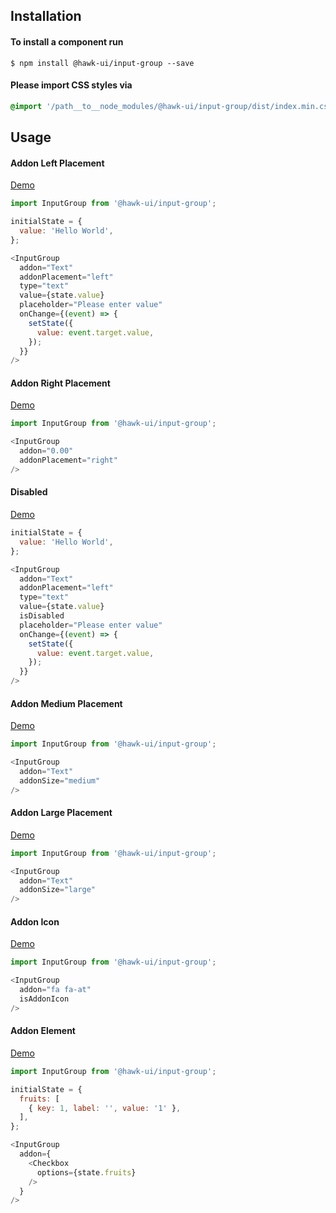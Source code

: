 ## Installation


#### To install a component run
`$ npm install @hawk-ui/input-group --save`


#### Please import CSS styles via
```scss noeditor
@import '/path__to__node_modules/@hawk-ui/input-group/dist/index.min.css
```


## Usage


#### Addon Left Placement
[Demo](https://hawk.wallnit.com/#!/InputGroup/1)
```js static
import InputGroup from '@hawk-ui/input-group';
```
```js
initialState = {
  value: 'Hello World',
};

<InputGroup
  addon="Text"
  addonPlacement="left"
  type="text"
  value={state.value}
  placeholder="Please enter value"
  onChange={(event) => {
    setState({
      value: event.target.value,
    });
  }}
/>
```


#### Addon Right Placement
[Demo](https://hawk.wallnit.com/#!/InputGroup/3)
```js static
import InputGroup from '@hawk-ui/input-group';
```
```js
<InputGroup
  addon="0.00"
  addonPlacement="right"
/>
```


#### Disabled
[Demo](https://hawk.wallnit.com/#!/InputGroup/5)
```js
initialState = {
  value: 'Hello World',
};

<InputGroup
  addon="Text"
  addonPlacement="left"
  type="text"
  value={state.value}
  isDisabled
  placeholder="Please enter value"
  onChange={(event) => {
    setState({
      value: event.target.value,
    });
  }}
/>
```


#### Addon Medium Placement
[Demo](https://hawk.wallnit.com/#!/InputGroup/7)
```js static
import InputGroup from '@hawk-ui/input-group';
```
```js
<InputGroup
  addon="Text"
  addonSize="medium"
/>
```


#### Addon Large Placement
[Demo](https://hawk.wallnit.com/#!/InputGroup/9)
```js static
import InputGroup from '@hawk-ui/input-group';
```
```js
<InputGroup
  addon="Text"
  addonSize="large"
/>
```


#### Addon Icon
[Demo](https://hawk.wallnit.com/#!/InputGroup/11)
```js static
import InputGroup from '@hawk-ui/input-group';
```
```js
<InputGroup
  addon="fa fa-at"
  isAddonIcon
/>
```


#### Addon Element
[Demo](https://hawk.wallnit.com/#!/InputGroup/13)
```js static
import InputGroup from '@hawk-ui/input-group';
```
```js
initialState = {
  fruits: [
    { key: 1, label: '', value: '1' },
  ],
};

<InputGroup
  addon={
    <Checkbox
      options={state.fruits}
    />
  }
/>
```

